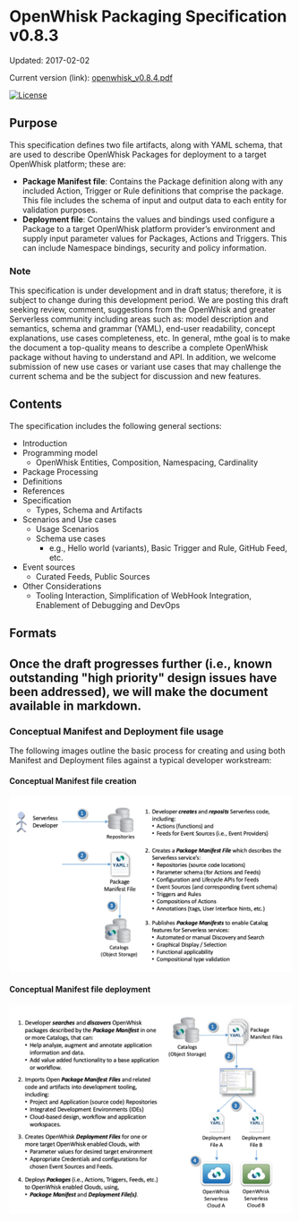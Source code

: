 # OpenWhisk Packaging Specification v0.8.3

Updated: 2017-02-02

Current version (link):  [openwhisk_v0.8.4.pdf](https://github.com/apache/incubator-openwhisk-wskdeploy/raw/master/specification/openwhisk_v0.8.4.pdf)

[![License](https://img.shields.io/badge/license-Apache--2.0-blue.svg)](http://www.apache.org/licenses/LICENSE-2.0)

## Purpose

This specification defines two file artifacts, along with YAML schema, that are used to describe OpenWhisk Packages for deployment to a target OpenWhisk platform; these are:

*	**Package Manifest file**: Contains the Package definition along with any included Action, Trigger or Rule definitions that comprise the package.  This file includes the schema of input and output data to each entity for validation purposes.
*	**Deployment file**: Contains the values and bindings used configure a Package to a target OpenWhisk platform provider’s environment and supply input parameter values for Packages, Actions and Triggers.  This can include Namespace bindings, security and policy information.

### Note
This specification is under development and in draft status; therefore, it is subject to change during this development period.  We are posting this draft seeking review, comment, suggestions from the OpenWhisk and greater Serverless community including areas such as: model description and semantics, schema and grammar (YAML), end-user readability, concept explanations, use cases completeness, etc.  In general, mthe goal is to make the document a top-quality means to describe a complete OpenWhisk package without having to understand and API.  In addition, we welcome submission of new use cases or variant use cases that may challenge the current schema and be the subject for discussion and new features.

## Contents

The specification includes the following general sections:

* Introduction
* Programming model
  * OpenWhisk Entities, Composition, Namespacing, Cardinality
* Package Processing
* Definitions
* References
* Specification
  * Types, Schema and Artifacts
* Scenarios and Use cases
  * Usage Scenarios
  * Schema use cases
    * e.g., Hello world (variants), Basic Trigger and Rule, GitHub Feed, etc.
* Event sources
  * Curated Feeds, Public Sources
* Other Considerations
  * Tooling Interaction, Simplification of WebHook Integration, Enablement of Debugging and DevOps
  
## Formats

Once the draft progresses further (i.e., known outstanding "high priority" design issues have been addressed), we will make the document available in markdown. 
---

### Conceptual Manifest and Deployment file usage

The following images outline the basic process for creating and using both Manifest and Deployment files against a typical developer workstream:

#### Conceptual Manifest file creation
![Manifest file creation](images/OpenWhisk%20-%20Conceptual%20Manifest%20File%20Creation.png "image 1")

#### Conceptual Manifest file deployment
![Manifest file deployment](images/OpenWhisk%20-%20Conceptual%20Manifest%20File%20Deployment.png "image 1")
